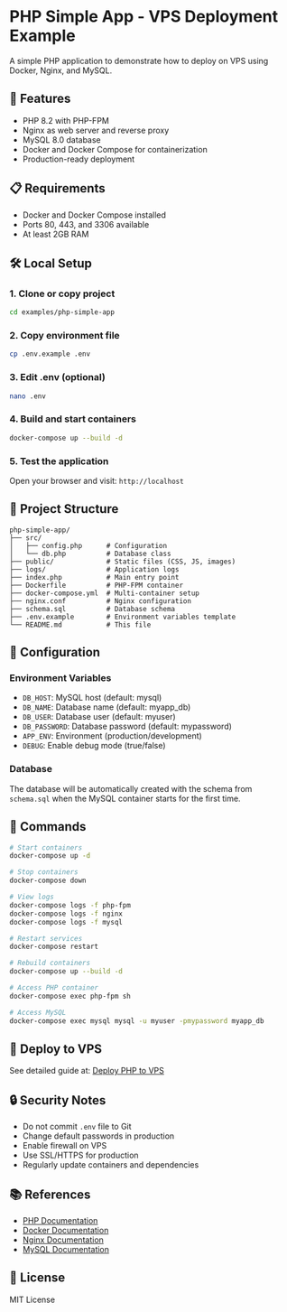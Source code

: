# PHP Simple App - VPS Deployment Example

A simple PHP application to demonstrate how to deploy on VPS using Docker, Nginx, and MySQL.

## 🚀 Features

- PHP 8.2 with PHP-FPM
- Nginx as web server and reverse proxy
- MySQL 8.0 database
- Docker and Docker Compose for containerization
- Production-ready deployment

## 📋 Requirements

- Docker and Docker Compose installed
- Ports 80, 443, and 3306 available
- At least 2GB RAM

## 🛠️ Local Setup

### 1. Clone or copy project

```bash
cd examples/php-simple-app
```

### 2. Copy environment file

```bash
cp .env.example .env
```

### 3. Edit .env (optional)

```bash
nano .env
```

### 4. Build and start containers

```bash
docker-compose up --build -d
```

### 5. Test the application

Open your browser and visit: `http://localhost`

## 📁 Project Structure

```
php-simple-app/
├── src/
│   ├── config.php      # Configuration
│   └── db.php          # Database class
├── public/             # Static files (CSS, JS, images)
├── logs/               # Application logs
├── index.php           # Main entry point
├── Dockerfile          # PHP-FPM container
├── docker-compose.yml  # Multi-container setup
├── nginx.conf          # Nginx configuration
├── schema.sql          # Database schema
├── .env.example        # Environment variables template
└── README.md           # This file
```

## 🔧 Configuration

### Environment Variables

- `DB_HOST`: MySQL host (default: mysql)
- `DB_NAME`: Database name (default: myapp_db)
- `DB_USER`: Database user (default: myuser)
- `DB_PASSWORD`: Database password (default: mypassword)
- `APP_ENV`: Environment (production/development)
- `DEBUG`: Enable debug mode (true/false)

### Database

The database will be automatically created with the schema from `schema.sql` when the MySQL container starts for the first time.

## 📝 Commands

```bash
# Start containers
docker-compose up -d

# Stop containers
docker-compose down

# View logs
docker-compose logs -f php-fpm
docker-compose logs -f nginx
docker-compose logs -f mysql

# Restart services
docker-compose restart

# Rebuild containers
docker-compose up --build -d

# Access PHP container
docker-compose exec php-fpm sh

# Access MySQL
docker-compose exec mysql mysql -u myuser -pmypassword myapp_db
```

## 🚢 Deploy to VPS

See detailed guide at: [Deploy PHP to VPS](/blog/vps/deploy-php-vps)

## 🔒 Security Notes

- Do not commit `.env` file to Git
- Change default passwords in production
- Enable firewall on VPS
- Use SSL/HTTPS for production
- Regularly update containers and dependencies

## 📚 References

- [PHP Documentation](https://www.php.net/)
- [Docker Documentation](https://docs.docker.com/)
- [Nginx Documentation](https://nginx.org/en/docs/)
- [MySQL Documentation](https://dev.mysql.com/doc/)

## 📄 License

MIT License
